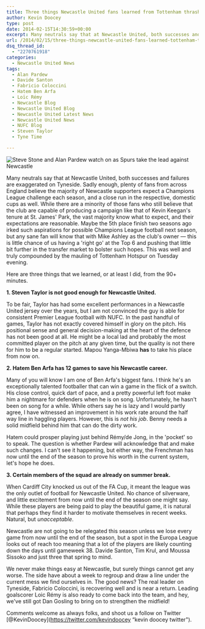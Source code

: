 ```yaml
---
title: Three things Newcastle United fans learned from Tottenham thrashing
author: Kevin Doocey
type: post
date: 2014-02-15T14:30:59+00:00
excerpt: Many neutrals say that at Newcastle United, both successes and failures are exaggerated on Tyneside. Sadly enough, plenty of fans from across England believe the majority of Newcastle supporters expect..
url: /2014/02/15/three-things-newcastle-united-fans-learned-tottenham-thrashing/
dsq_thread_id:
  - "2270761918"
categories:
  - Newcastle United News
tags:
  - Alan Pardew
  - Davide Santon
  - Fabricio Coloccini
  - Hatem Ben Arfa
  - Loïc Rémy
  - Newcastle Blog
  - Newcastle United Blog
  - Newcastle United Latest News
  - Newcastle United News
  - NUFC Blog
  - Steven Taylor
  - Tyne Time

---
```

![Steve Stone and Alan Pardew watch on as Spurs take the lead against Newcastle](http://www.tynetime.com/wp-content/uploads/2014/02/Steve-Stone-Alan-Pardew.jpg "NUFC - Spurs defeat compounded by an absolutely dismal performance ")

Many neutrals say that at Newcastle United, both successes and failures are exaggerated on Tyneside. Sadly enough, plenty of fans from across England believe the majority of Newcastle supporters expect a Champions League challenge each season, and a close run in the respective, domestic cups as well. While there are a minority of those fans who still believe that the club are capable of producing a campaign like that of Kevin Keegan's tenure at St. James' Park, the vast majority know what to expect, and their expectations are reasonable. Maybe the 5th place finish two seasons ago irked such aspirations for possible Champions League football next season, but any sane fan will know that with Mike Ashley as the club's owner — this is little chance of us having a 'right go'  at the Top 6 and pushing that little bit further in the transfer market to bolster such hopes. This was well and truly compounded by the mauling of Tottenham Hotspur on Tuesday evening.

Here are three things that we learned, or at least I did, from the 90+ minutes.

**1. Steven Taylor is not good enough for Newcastle United.**

To be fair, Taylor has had some excellent performances in a Newcastle United jersey over the years, but I am not convinced the guy is able for consistent Premier League football with NUFC. In the past handful of games, Taylor has not exactly covered himself in glory on the pitch. His positional sense and general decision-making at the heart of the defence has not been good at all. He might be a local lad and probably the most committed player on the pitch at any given time, but the quality is not there for him to be a regular started. Mapou Yanga-Mbiwa **has** to take his place from now on.

**2. Hatem Ben Arfa has 12 games to save his Newcastle career.**

Many of you will know I am one of Ben Arfa's biggest fans. I think he's an exceptionally talented footballer that can win a game in the flick of a switch. His close control, quick dart of pace, and a pretty powerful left foot make him a nightmare for defenders when he is on song. Unfortunately, he hasn't been on song for a while. While others say he is lazy and I would partly agree, I have witnessed an improvement in his work rate around the half way line in haggling players. However, this is _not his job_. Benny needs a solid midfield behind him that can do the dirty work.

Hatem could prosper playing just behind Rémy/de Jong, in the 'pocket' so to speak. The question is whether Pardew will acknowledge that and make such changes. I can't see it happening, but either way, the Frenchman has now until the end of the season to prove his worth in the current system, let's hope he does.

**3. Certain members of the squad are already on summer break.**

When Cardiff City knocked us out of the FA Cup, it meant the league was the only outlet of football for Newcastle United. No chance of silverware, and little excitement from now until the end of the season one might say. While these players are being paid to play the beautiful game, it is natural that perhaps they find it harder to motivate themselves in recent weeks. Natural, but _unacceptable_.

Newcastle are not going to be relegated this season unless we lose every game from now until the end of the season, but a spot in the Europa League looks out of reach too meaning that a lot of the players are likely counting down the days until gameweek 38. Davide Santon, Tim Krul, and Moussa Sissoko and just three that spring to mind.

We never make things easy at Newcastle, but surely things cannot get any worse. The side have about a week to regroup and draw a line under the current mess we find ourselves in. The good news? The real leader on Tyneside, Fabricio Coloccini, is recovering well and is near a return. Leading goalscorer Loic Rémy is also ready to come back into the team, and hey, we've still got Dan Gosling to bring on to strengthen the midfield!

Comments welcome as always folks, and shoot us a follow on Twitter [@KevinDoocey](https://twitter.com/kevindoocey “kevin doocey twitter").
